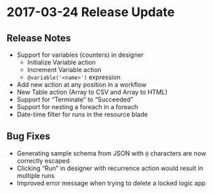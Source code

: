 # 2017-03-24 Release Update

## Release Notes
* Support for variables (counters) in designer
    * Initialize Variable action
    * Increment Variable action
    * `@variable('<name>')` expression
* Add new action at any position in a workflow
* New Table action (Array to CSV and Array to HTML)
* Support for “Terminate” to “Succeeded”
* Support for nesting a foreach in a foreach
* Date-time filter for runs in the resource blade

## Bug Fixes
* Generating sample schema from JSON with `@` characters are now correctly escaped
* Clicking “Run” in designer with recurrence action would result in multiple runs
* Improved error message when trying to delete a locked logic app